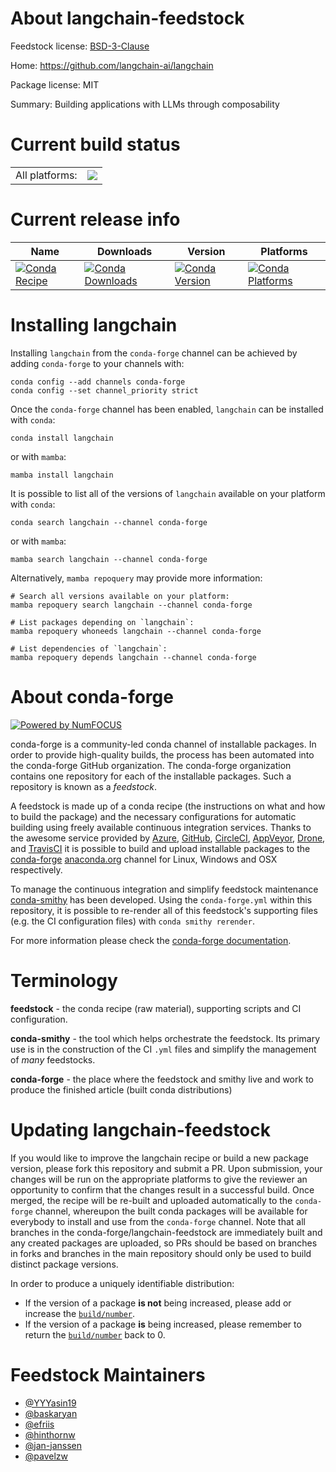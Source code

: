 About langchain-feedstock
=========================

Feedstock license: [BSD-3-Clause](https://github.com/conda-forge/langchain-feedstock/blob/main/LICENSE.txt)

Home: https://github.com/langchain-ai/langchain

Package license: MIT

Summary: Building applications with LLMs through composability

Current build status
====================


<table><tr><td>All platforms:</td>
    <td>
      <a href="https://dev.azure.com/conda-forge/feedstock-builds/_build/latest?definitionId=19097&branchName=main">
        <img src="https://dev.azure.com/conda-forge/feedstock-builds/_apis/build/status/langchain-feedstock?branchName=main">
      </a>
    </td>
  </tr>
</table>

Current release info
====================

| Name | Downloads | Version | Platforms |
| --- | --- | --- | --- |
| [![Conda Recipe](https://img.shields.io/badge/recipe-langchain-green.svg)](https://anaconda.org/conda-forge/langchain) | [![Conda Downloads](https://img.shields.io/conda/dn/conda-forge/langchain.svg)](https://anaconda.org/conda-forge/langchain) | [![Conda Version](https://img.shields.io/conda/vn/conda-forge/langchain.svg)](https://anaconda.org/conda-forge/langchain) | [![Conda Platforms](https://img.shields.io/conda/pn/conda-forge/langchain.svg)](https://anaconda.org/conda-forge/langchain) |

Installing langchain
====================

Installing `langchain` from the `conda-forge` channel can be achieved by adding `conda-forge` to your channels with:

```
conda config --add channels conda-forge
conda config --set channel_priority strict
```

Once the `conda-forge` channel has been enabled, `langchain` can be installed with `conda`:

```
conda install langchain
```

or with `mamba`:

```
mamba install langchain
```

It is possible to list all of the versions of `langchain` available on your platform with `conda`:

```
conda search langchain --channel conda-forge
```

or with `mamba`:

```
mamba search langchain --channel conda-forge
```

Alternatively, `mamba repoquery` may provide more information:

```
# Search all versions available on your platform:
mamba repoquery search langchain --channel conda-forge

# List packages depending on `langchain`:
mamba repoquery whoneeds langchain --channel conda-forge

# List dependencies of `langchain`:
mamba repoquery depends langchain --channel conda-forge
```


About conda-forge
=================

[![Powered by
NumFOCUS](https://img.shields.io/badge/powered%20by-NumFOCUS-orange.svg?style=flat&colorA=E1523D&colorB=007D8A)](https://numfocus.org)

conda-forge is a community-led conda channel of installable packages.
In order to provide high-quality builds, the process has been automated into the
conda-forge GitHub organization. The conda-forge organization contains one repository
for each of the installable packages. Such a repository is known as a *feedstock*.

A feedstock is made up of a conda recipe (the instructions on what and how to build
the package) and the necessary configurations for automatic building using freely
available continuous integration services. Thanks to the awesome service provided by
[Azure](https://azure.microsoft.com/en-us/services/devops/), [GitHub](https://github.com/),
[CircleCI](https://circleci.com/), [AppVeyor](https://www.appveyor.com/),
[Drone](https://cloud.drone.io/welcome), and [TravisCI](https://travis-ci.com/)
it is possible to build and upload installable packages to the
[conda-forge](https://anaconda.org/conda-forge) [anaconda.org](https://anaconda.org/)
channel for Linux, Windows and OSX respectively.

To manage the continuous integration and simplify feedstock maintenance
[conda-smithy](https://github.com/conda-forge/conda-smithy) has been developed.
Using the ``conda-forge.yml`` within this repository, it is possible to re-render all of
this feedstock's supporting files (e.g. the CI configuration files) with ``conda smithy rerender``.

For more information please check the [conda-forge documentation](https://conda-forge.org/docs/).

Terminology
===========

**feedstock** - the conda recipe (raw material), supporting scripts and CI configuration.

**conda-smithy** - the tool which helps orchestrate the feedstock.
                   Its primary use is in the construction of the CI ``.yml`` files
                   and simplify the management of *many* feedstocks.

**conda-forge** - the place where the feedstock and smithy live and work to
                  produce the finished article (built conda distributions)


Updating langchain-feedstock
============================

If you would like to improve the langchain recipe or build a new
package version, please fork this repository and submit a PR. Upon submission,
your changes will be run on the appropriate platforms to give the reviewer an
opportunity to confirm that the changes result in a successful build. Once
merged, the recipe will be re-built and uploaded automatically to the
`conda-forge` channel, whereupon the built conda packages will be available for
everybody to install and use from the `conda-forge` channel.
Note that all branches in the conda-forge/langchain-feedstock are
immediately built and any created packages are uploaded, so PRs should be based
on branches in forks and branches in the main repository should only be used to
build distinct package versions.

In order to produce a uniquely identifiable distribution:
 * If the version of a package **is not** being increased, please add or increase
   the [``build/number``](https://docs.conda.io/projects/conda-build/en/latest/resources/define-metadata.html#build-number-and-string).
 * If the version of a package **is** being increased, please remember to return
   the [``build/number``](https://docs.conda.io/projects/conda-build/en/latest/resources/define-metadata.html#build-number-and-string)
   back to 0.

Feedstock Maintainers
=====================

* [@YYYasin19](https://github.com/YYYasin19/)
* [@baskaryan](https://github.com/baskaryan/)
* [@efriis](https://github.com/efriis/)
* [@hinthornw](https://github.com/hinthornw/)
* [@jan-janssen](https://github.com/jan-janssen/)
* [@pavelzw](https://github.com/pavelzw/)

